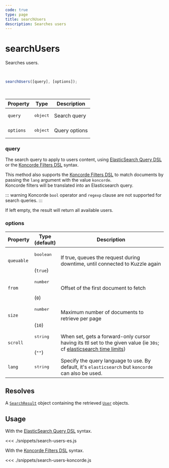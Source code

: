 ```yaml
---
code: true
type: page
title: searchUsers
description: Searches users
---
```


# searchUsers

Searches users.

<br />

```js
searchUsers([query], [options]);
```

<br />

| Property | Type | Description |
|--- |--- |--- |
| `query` | <pre>object</pre> | Search query |
| `options` | <pre>object</pre> | Query options |

### query

The search query to apply to users content, using [ElasticSearch Query DSL](https://www.elastic.co/guide/en/elasticsearch/reference/7.4/query-dsl.html) or the [Koncorde Filters DSL](/core/2/api/koncorde-filters-syntax) syntax.

<SinceBadge version="auto-version"/>

This method also supports the [Koncorde Filters DSL](/core/2/api/koncorde-filters-syntax) to match documents by passing the `lang` argument with the value `koncorde`.  
Koncorde filters will be translated into an Elasticsearch query.  

::: warning
Koncorde `bool` operator and `regexp` clause are not supported for search queries.
:::

If left empty, the result will return all available users.

### options

| Property   | Type<br/>(default)              | Description                                                                                                                                                                                                       |
| ---------- | ------------------------------- | ----------------------------------------------------------------------------------------------------------------------------------------------------------------------------------------------------------------- |
| `queuable` | <pre>boolean</pre><br/>(`true`) | If true, queues the request during downtime, until connected to Kuzzle again                                                                                                                                      |
| `from`     | <pre>number</pre><br/>(`0`)     | Offset of the first document to fetch                                                                                                                                                                             |
| `size`     | <pre>number</pre><br/>(`10`)    | Maximum number of documents to retrieve per page                                                                                                                                                                  |
| `scroll`   | <pre>string</pre><br/>(`""`)    | When set, gets a forward-only cursor having its ttl set to the given value (ie `30s`; cf [elasticsearch time limits](https://www.elastic.co/guide/en/elasticsearch/reference/7.3/common-options.html#time-units)) |
| `lang`     | <pre>string</pre>               | Specify the query language to use. By default, it's `elasticsearch` but `koncorde` can also be used. <SinceBadge version="auto-version"/> |

## Resolves

A [`SearchResult`](sdk/js/7/core-classes/search-result) object containing the retrieved [`User`](/sdk/js/7/core-classes/user) objects.

## Usage

With the [ElasticSearch Query DSL](https://www.elastic.co/guide/en/elasticsearch/reference/7.4/query-dsl.html) syntax.

<<< ./snippets/search-users-es.js

With the [Koncorde Filters DSL](/core/2/api/koncorde-filters-syntax) syntax.

<<< ./snippets/search-users-koncorde.js
